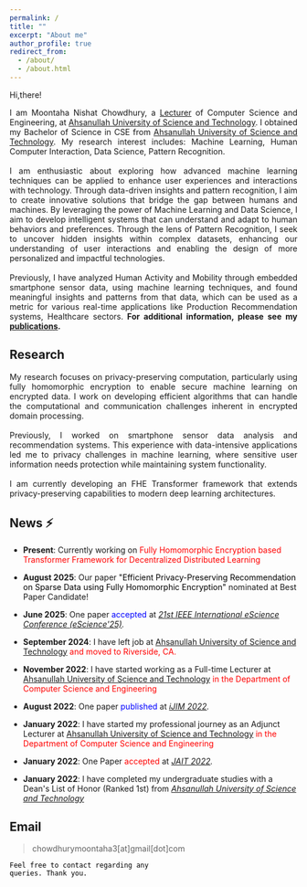 ```yaml
---
permalink: /
title: ""
excerpt: "About me"
author_profile: true
redirect_from: 
  - /about/
  - /about.html
---
```


Hi,there! 

<p style="text-align:justify">I am Moontaha Nishat Chowdhury, a <a href="https://www.aust.edu/cse/faculty_member/ms_moontaha_nishat_chowdhury">Lecturer</a> of Computer Science and Engineering, at <a href="https://aust.edu/">Ahsanullah University of Science and Technology</a>. I obtained my Bachelor of Science in CSE from <a href="https://aust.edu/">Ahsanullah University of Science and Technology</a>. My research interest includes: Machine Learning, Human Computer Interaction, Data Science, Pattern Recognition. <br/> <br/>
I am enthusiastic about exploring how advanced machine learning techniques can be applied to enhance user experiences and interactions with technology. Through data-driven insights and pattern recognition, I aim to create innovative solutions that bridge the gap between humans and machines. By leveraging the power of Machine Learning and Data Science, I aim to develop intelligent systems that can understand and adapt to human behaviors and preferences. Through the lens of Pattern Recognition, I seek to uncover hidden insights within complex datasets, enhancing our understanding of user interactions and enabling the design of more personalized and impactful technologies.
<br/><br/>
Previously, I have analyzed Human Activity and Mobility through embedded smartphone sensor data, using machine learning techniques, and found meaningful insights and patterns from that data, which can be used as a metric for various real-time applications like Production Recommendation systems, Healthcare sectors.<b> For additional information, please see my <a href="https://chowdhurymoontaha.github.io//publications/">publications</a>.</b>
 </p>


## Research
<p style="text-align:justify">My research focuses on privacy-preserving computation, particularly using fully homomorphic encryption to enable secure machine learning on encrypted data. I work on developing efficient algorithms that can handle the computational and communication challenges inherent in encrypted domain processing. <br/> <br/>
Previously, I worked on smartphone sensor data analysis and recommendation systems. This experience with data-intensive applications led me to privacy challenges in machine learning, where sensitive user information needs protection while maintaining system functionality.
<br/><br/>
I am currently developing an FHE Transformer framework that extends privacy-preserving capabilities to modern deep learning architectures.
 </p>
 
## News ⚡
+ <strong>Present</strong>: Currently working on <span style="color:red">Fully Homomorphic Encryption based Transformer Framework for Decentralized Distributed Learning</span>

+ <strong>August 2025</strong>: Our paper <span style="color:black">"Efficient Privacy-Preserving Recommendation on Sparse Data using Fully Homomorphic Encryption"</span> nominated at Best Paper Candidate!

+ <strong>June 2025</strong>: One paper <span style="color:blue">accepted</span> at <em><a href="https://www.escience-conference.org/2025/papers">21st IEEE International eScience Conference (eScience'25)</a>.</em>

+ <strong>September 2024</strong>: I have left job at <span style="color:red"><a href="https://aust.edu/">Ahsanullah University of Science and Technology</a> and moved to Riverside, CA.</span>

+ <strong>November 2022</strong>: I have started working as a Full-time Lecturer at <span style="color:red"><a href="https://aust.edu/">Ahsanullah University of Science and Technology</a> in the Department of Computer Science and Engineering</span>

+ <strong>August 2022</strong>: One paper <span style="color:blue">published</span> at <em><a href="https://online-journals.org/index.php/i-jim/issue/view/869">iJIM 2022</a>.</em>

+ <strong>January 2022</strong>: I have started my professional journey as an Adjunct Lecturer at <span style="color:red"><a href="https://aust.edu/">Ahsanullah University of Science and Technology</a> in the Department of Computer Science and Engineering</span>

+ <strong>January 2022</strong>: One Paper <span style="color:red">accepted</span> at <em><a href="http://www.jait.us/index.php?m=content&c=index&a=lists&catid=221">JAIT 2022</a>.</em>

+ <strong>January 2022</strong>: I have completed my undergraduate studies with a Dean's List of Honor (Ranked 1st) from <em><a href="https://aust.edu">Ahsanullah University of Science and Technology</a></em>


## Email
> chowdhurymoontaha3[at]gmail[dot]com<br/>

<code style="color:black;">Feel free to contact regarding any queries. Thank you.</code>